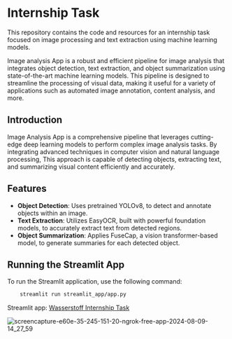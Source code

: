 # Internship Task

This repository contains the code and resources for an internship task focused on image processing and text extraction using machine learning models.

Image analysis App is a robust and efficient pipeline for image analysis that integrates object detection, text extraction, and object summarization using state-of-the-art machine learning models. This pipeline is designed to streamline the processing of visual data, making it useful for a variety of applications such as automated image annotation, content analysis, and more.

## Introduction

Image Analysis App is a comprehensive pipeline that leverages cutting-edge deep learning models to perform complex image analysis tasks. By integrating advanced techniques in computer vision and natural language processing, This approach is capable of detecting objects, extracting text, and summarizing visual content efficiently and accurately.

## Features

- **Object Detection**: Uses pretrained YOLOv8, to detect and annotate objects within an image.
- **Text Extraction**: Utilizes EasyOCR, built with powerful foundation models, to accurately extract text from detected regions.
- **Object Summarization**: Applies FuseCap, a vision transformer-based model, to generate summaries for each detected object.

## Running the Streamlit App

To run the Streamlit application, use the following command:
```sh
    streamlit run streamlit_app/app.py
```

Streamlit app: [Wasserstoff Internship Task](https://e60e-35-245-151-20.ngrok-free.app/)

![screencapture-e60e-35-245-151-20-ngrok-free-app-2024-08-09-14_27_59](https://github.com/user-attachments/assets/70dbde89-2404-47c6-b0c2-c77566957e0d)
